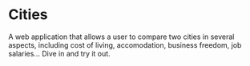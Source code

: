# Cities
A web application that allows a user to compare two cities in several aspects, including cost of living, accomodation, business freedom, job salaries... Dive in and try it out.

